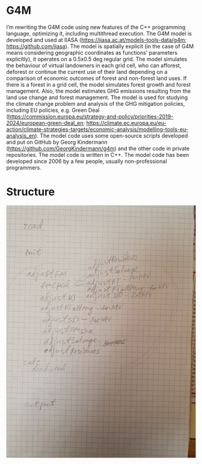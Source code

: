 # G4M
I’m rewriting the G4M code using new features of the C++ programming language, optimizing it, including multithread
execution. The G4M model is developed and used at IIASA (https://iiasa.ac.at/models-tools-data/g4m;
https://github.com/iiasa). The model is spatially explicit (in the case of G4M means considering geographic coordinates
as functions' parameters explicitly), it operates on a 0.5x0.5 deg regular grid. The model simulates the behaviour of
virtual landowners in each grid cell, who can afforest, deforest or continue the current use of their land depending on
a comparison of economic outcomes of forest and non-forest land uses. If there is a forest in a grid cell, the model
simulates forest growth and forest management. Also, the model estimates GHG emissions resulting from the land use
change and forest management. The model is used for studying the climate change problem and analysis of the GHG
mitigation policies, including EU policies, e.g. Green Deal
(https://commission.europa.eu/strategy-and-policy/priorities-2019-2024/european-green-deal_en; 
https://climate.ec.europa.eu/eu-action/climate-strategies-targets/economic-analysis/modelling-tools-eu-analysis_en).
The model code uses some open-source scripts developed and put on GitHub by Georg Kindermann 
(https://github.com/GeorgKindermann/g4m) and the other code in private repositories. The model code is written in C++. 
The model code has been developed since 2006 by a few people, usually non-professional programmers.

# Structure
![img.png](media/img.png)